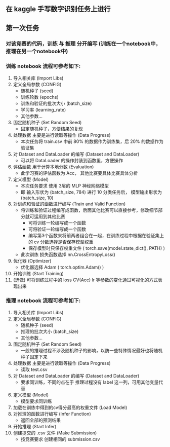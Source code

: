 ## 在 kaggle 手写数字识别任务上进行

## 第一次任务
### 对该竞赛的代码，训练 与 推理 分开编写 (训练在一个notebook中，推理在另一个notebook中)

### 训练 notebook 流程可参考如下:
1. 导入相关库 (Import Libs)
2. 定义全局参数 (CONFIG)
    - 随机种子 (seed)
    - 训练轮数 (epochs)
    - 训练和验证的批次大小 (batch_size)
    - 学习率 (learning_rate)
    - 其他参数...
3. 固定随机种子 (Set Random Seed)
    - 固定随机种子，方便结果的复现
4. 处理数据 主要是进行读取等操作 (Data Progress)
    - 本次任务将 train.csv 中前 80% 的数据作为训练集，后 20% 的数据作为验证集
5. 对 Dataset and DataLoader 的编写 (Dataset and DataLoader)
    - 可以将 DataLoader 的操作封装到函数里，方便操作
6. 评估函数 用于计算本地分数 (Evaluation)
    - 此学习赛的评估函数为 Acc， 其他比赛要具体比赛具体分析
7. 定义模型 (Model)
    - 本次任务要求 使用 3层的 MLP 神经网络模型
    - 即 输入形状为 (batch_size, 784) 进行 10 分类任务后， 模型输出形状为 (batch_size, 10)
8. 对训练和验证的函数进行编写 (Train and Valid Function)
    - 将训练和验证过程编写成函数，后面其他比赛可以直接参考，修改细节部分就可运用到其他比赛
        - 可将训练一轮编写成一个函数
        - 可将验证一轮编写成一个函数
        - 编写第3个函数来将前两者组合在一起，在训练过程中根据在验证集上的 cv 分数选择是否保存模型权重
        - 保存模型时只保存权重文件 ( torch.save(model.state_dict(), PATH) )
    - 此次训练 损失函数选择 nn.CrossEntropyLoss()
9. 优化器 (Optimizer)
    - 优化器选择 Adam ( torch.optim.Adam() )
10. 开始训练 (Start Training)
11. (选做) 可将训练过程中的 loss CV(Acc) lr 等参数的变化通过可视化的方式表现出来

### 推理 notebook 流程可参考如下:
1. 导入相关库 (Import Libs)
2. 定义全局参数 (CONFIG)
    - 随机种子 (seed)
    - 推理的批次大小 (batch_size)
    - 其他参数...
3. 固定随机种子 (Set Random Seed)
    - 一般的推理过程不涉及随机种子的影响，以防一些特殊情况最好也将随机种子固定下来
4. 处理数据 主要是进行读取等操作 (Data Progress)
    - 读取 test.csv
5. 对 Dataset and DataLoader 的编写 (Dataset and DataLoader)
    - 要求同训练，不同的点在于 推理过程没有 label 这一列，可用其他变量代替
6. 定义模型 (Model)
    - 模型要求同训练
7. 加载在训练中得到的cv得分最高的权重文件 (Load Model)
8. 对推理的函数进行编写 (Infer Function)
    - 返回全部的预测结果
9. 开始推理 (Start Infer)
10. 创建提交的 .csv 文件 (Make Submission)
    - 按竞赛要求 创建相同的 submission.csv
    